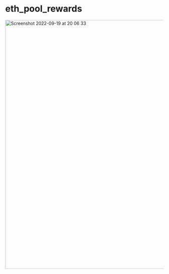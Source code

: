 # eth_pool_rewards


<img width="792" alt="Screenshot 2022-09-19 at 20 06 33" src="https://user-images.githubusercontent.com/7723863/191084476-9fca64f5-29ca-439d-98eb-03e5617d3171.png">
